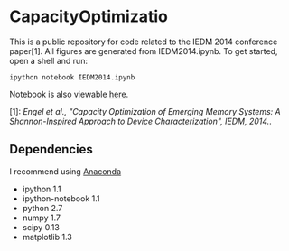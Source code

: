 # CapacityOptimizatio
This is a public repository for code related to the IEDM 2014 conference paper[1]. All figures are generated from IEDM2014.ipynb. To get started, open a shell and run:

	ipython notebook IEDM2014.ipynb

Notebook is also viewable [here](http://nbviewer.ipython.org/github/rctn/CapacityOptimization/blob/master/IEDM2014.ipynb).


[1]: *Engel et al., "Capacity Optimization of Emerging Memory Systems: A Shannon-Inspired Approach to Device Characterization", IEDM, 2014.*.


## Dependencies
I recommend using [Anaconda](http://continuum.io/downloads)
- ipython 1.1
- ipython-notebook 1.1
- python 2.7
- numpy 1.7
- scipy 0.13
- matplotlib 1.3
